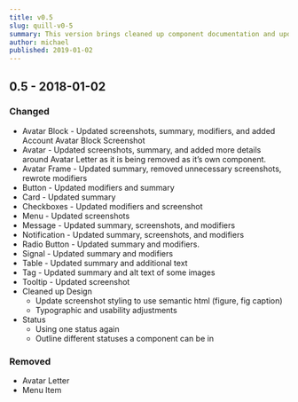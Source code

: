 ```yaml
---
title: v0.5
slug: quill-v0-5
summary: This version brings cleaned up component documentation and updates to the component status page. A couple components were removed and merged into others, and a lot of updates were made to the design of the site.
author: michael
published: 2019-01-02
---
```


## 0.5 - 2018-01-02

### Changed
* Avatar Block - Updated screenshots, summary, modifiers, and added Account Avatar Block Screenshot
* Avatar - Updated screenshots, summary, and added more details around Avatar Letter as it is being removed as it’s own component.
* Avatar Frame - Updated summary, removed unnecessary screenshots, rewrote modifiers
* Button - Updated modifiers and summary
* Card - Updated summary
* Checkboxes - Updated modifiers and screenshot
* Menu - Updated screenshots
* Message - Updated summary, screenshots, and modifiers
* Notification - Updated summary, screenshots, and modifiers
* Radio Button - Updated summary and modifiers.
* Signal - Updated summary and modifiers
* Table - Updated summary and additional text
* Tag - Updated summary and alt text of some images
* Tooltip - Updated screenshot
* Cleaned up Design
    * Update screenshot styling to use semantic html (figure, fig caption)
    * Typographic and usability adjustments
* Status
    * Using one status again
    * Outline different statuses a component can be in
  
### Removed
* Avatar Letter
* Menu Item